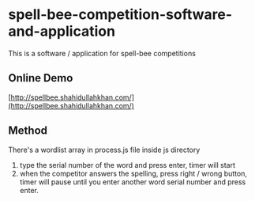 # spell-bee-competition-software-and-application
This is a software / application for spell-bee competitions
## Online Demo
[http://spellbee.shahidullahkhan.com/](http://spellbee.shahidullahkhan.com/)
## Method
There's a wordlist array in process.js file inside js directory
1. type the serial number of the word and press enter, timer will start
2. when the competitor answers the spelling, press right / wrong button, timer will pause until you enter another word
serial number and press enter.
